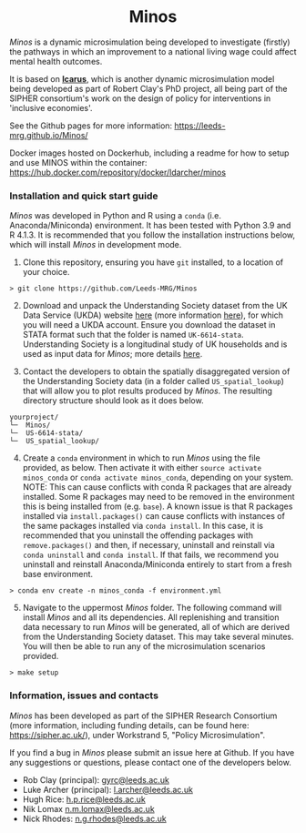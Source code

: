 <div align="center">
    <h1>Minos</h1>
</div>

*Minos* is a dynamic microsimulation being developed to investigate (firstly) the pathways in which an improvement to a national living wage could affect mental health outcomes. 

It is based on [**Icarus**](https://github.com/RobertClay/Icarus), which is another dynamic microsimulation model being developed as part of Robert Clay's PhD project, all being part of the SIPHER consortium's work on the design of policy for interventions in 'inclusive economies'.

See the Github pages for more information: https://leeds-mrg.github.io/Minos/

Docker images hosted on Dockerhub, including a readme for how to setup and use MINOS within the container: https://hub.docker.com/repository/docker/ldarcher/minos

### Installation and quick start guide

*Minos* was developed in Python and R using a ```conda``` (i.e. Anaconda/Miniconda) environment. It has been tested with Python 3.9 and R 4.1.3. It is recommended that you follow the installation instructions below, which will install *Minos* in development mode.

1. Clone this repository, ensuring you have ```git``` installed, to a location of your choice.

```> git clone https://github.com/Leeds-MRG/Minos```

2. Download and unpack the Understanding Society dataset from the UK Data Service (UKDA) website [here](https://ukdataservice.ac.uk/find-data/) (more information [here](https://www.understandingsociety.ac.uk/documentation/access-data)), for which you will need a UKDA account. Ensure you download the dataset in STATA format such that the folder is named ```UK-6614-stata```. Understanding Society is a longitudinal study of UK households and is used as input data for *Minos*; more details [here](https://www.understandingsociety.ac.uk/).

3. Contact the developers to obtain the spatially disaggregated version of the Understanding Society data (in a folder called ```US_spatial_lookup```) that will allow you to plot results produced by *Minos*. The resulting directory structure should look as it does below.

```
yourproject/
└─  Minos/
└─  US-6614-stata/
└─  US_spatial_lookup/
```

4. Create a ```conda``` environment in which to run *Minos* using the file provided, as below. Then activate it with either ```source activate minos_conda``` or ```conda activate minos_conda```, depending on your system. NOTE: This can cause conflicts with conda R packages that are already installed. Some R packages may need to be removed in the environment this is being installed from (e.g. ```base```). A known issue is that R packages installed via ```install.packages()``` can cause conflicts with instances of the same packages installed via ```conda install```. In this case, it is recommended that you uninstall the offending packages with ```remove.packages()``` and then, if necessary, uninstall and reinstall via ```conda uninstall``` and ```conda install```. If that fails, we recommend you uninstall and reinstall Anaconda/Miniconda entirely to start from a fresh base environment.

```
> conda env create -n minos_conda -f environment.yml
```

5. Navigate to the uppermost *Minos* folder. The following command will install *Minos* and all its dependencies. All replenishing and transition data necessary to run *Minos* will be generated, all of which are derived from the Understanding Society dataset. This may take several minutes. You will then be able to run any of the microsimulation scenarios provided.

```> make setup```

### Information, issues and contacts

*Minos* has been developed as part of the SIPHER Research Consortium (more information, including funding details, can be found here: https://sipher.ac.uk/), under Workstrand 5, "Policy Microsimulation".

If you find a bug in *Minos* please submit an issue here at Github. If you have any suggestions or questions, please contact one of the developers below.

- Rob Clay (principal): gyrc@leeds.ac.uk
- Luke Archer (principal): l.archer@leeds.ac.uk
- Hugh Rice: h.p.rice@leeds.ac.uk
- Nik Lomax n.m.lomax@leeds.ac.uk
- Nick Rhodes: n.g.rhodes@leeds.ac.uk
